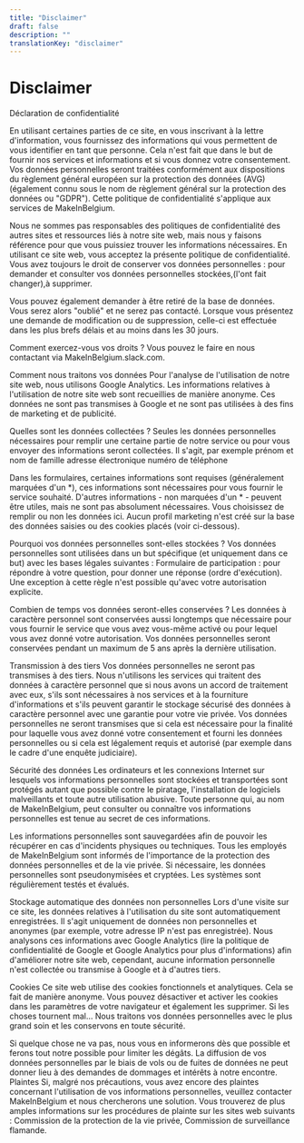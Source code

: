 ```yaml
---
title: "Disclaimer"
draft: false
description: ""
translationKey: "disclaimer"
---
```


# Disclaimer

Déclaration de confidentialité

En utilisant certaines parties de ce site, en vous inscrivant à la lettre d'information, vous fournissez des informations qui vous permettent de vous identifier en tant que personne. Cela n'est fait que dans le but de fournir nos services et informations et si vous donnez votre consentement. Vos données personnelles seront traitées conformément aux dispositions du règlement général européen sur la protection des données (AVG) (également connu sous le nom de règlement général sur la protection des données ou "GDPR"). Cette politique de confidentialité s'applique aux services de MakeInBelgium. 

Nous ne sommes pas responsables des politiques de confidentialité des autres sites et ressources liés à notre site web, mais nous y faisons référence pour que vous puissiez trouver les informations nécessaires.
En utilisant ce site web, vous acceptez la présente politique de confidentialité.
Vous avez toujours le droit de conserver vos données personnelles :
pour demander et consulter vos données personnelles stockées,(l'ont fait changer),à supprimer.

Vous pouvez également demander à être retiré de la base de données. Vous serez alors "oublié" et ne serez pas contacté. Lorsque vous présentez une demande de modification ou de suppression, celle-ci est effectuée dans les plus brefs délais et au moins dans les 30 jours.

Comment exercez-vous vos droits ?
Vous pouvez le faire en nous contactant via MakeInBelgium.slack.com.

Comment nous traitons vos données
Pour l'analyse de l'utilisation de notre site web, nous utilisons Google Analytics. Les informations relatives à l'utilisation de notre site web sont recueillies de manière anonyme. Ces données ne sont pas transmises à Google et ne sont pas utilisées à des fins de marketing et de publicité.

Quelles sont les données collectées ?
Seules les données personnelles nécessaires pour remplir une certaine partie de notre service ou pour vous envoyer des informations seront collectées. Il s'agit, par exemple
prénom et nom de famille
adresse électronique
numéro de téléphone

Dans les formulaires, certaines informations sont requises (généralement marquées d'un *), ces informations sont nécessaires pour vous fournir le service souhaité. D'autres informations - non marquées d'un * - peuvent être utiles, mais ne sont pas absolument nécessaires. Vous choisissez de remplir ou non les données ici.
Aucun profil marketing n'est créé sur la base des données saisies ou des cookies placés (voir ci-dessous).

Pourquoi vos données personnelles sont-elles stockées ?
Vos données personnelles sont utilisées dans un but spécifique (et uniquement dans ce but) avec les bases légales suivantes :
Formulaire de participation : pour répondre à votre question, pour donner une réponse (ordre d'exécution). Une exception à cette règle n'est possible qu'avec votre autorisation explicite.

Combien de temps vos données seront-elles conservées ?
Les données à caractère personnel sont conservées aussi longtemps que nécessaire pour vous fournir le service que vous avez vous-même activé ou pour lequel vous avez donné votre autorisation. Vos données personnelles seront conservées pendant un maximum de 5 ans après la dernière utilisation.

Transmission à des tiers
Vos données personnelles ne seront pas transmises à des tiers. Nous n'utilisons les services qui traitent des données à caractère personnel que si nous avons un accord de traitement avec eux, s'ils sont nécessaires à nos services et à la fourniture d'informations et s'ils peuvent garantir le stockage sécurisé des données à caractère personnel avec une garantie pour votre vie privée. Vos données personnelles ne seront transmises que si cela est nécessaire pour la finalité pour laquelle vous avez donné votre consentement et fourni les données personnelles ou si cela est légalement requis et autorisé (par exemple dans le cadre d'une enquête judiciaire).

Sécurité des données
Les ordinateurs et les connexions Internet sur lesquels vos informations personnelles sont stockées et transportées sont protégés autant que possible contre le piratage, l'installation de logiciels malveillants et toute autre utilisation abusive. Toute personne qui, au nom de MakeInBelgium, peut consulter ou connaître vos informations personnelles est tenue au secret de ces informations.

Les informations personnelles sont sauvegardées afin de pouvoir les récupérer en cas d'incidents physiques ou techniques. Tous les employés de MakeInBelgium sont informés de l'importance de la protection des données personnelles et de la vie privée. Si nécessaire, les données personnelles sont pseudonymisées et cryptées. Les systèmes sont régulièrement testés et évalués.

Stockage automatique des données non personnelles
Lors d'une visite sur ce site, les données relatives à l'utilisation du site sont automatiquement enregistrées. Il s'agit uniquement de données non personnelles et anonymes (par exemple, votre adresse IP n'est pas enregistrée). Nous analysons ces informations avec Google Analytics (lire la politique de confidentialité de Google et Google Analytics pour plus d'informations) afin d'améliorer notre site web, cependant, aucune information personnelle n'est collectée ou transmise à Google et à d'autres tiers.

Cookies
Ce site web utilise des cookies fonctionnels et analytiques. Cela se fait de manière anonyme. Vous pouvez désactiver et activer les cookies dans les paramètres de votre navigateur et également les supprimer.
Si les choses tournent mal...
Nous traitons vos données personnelles avec le plus grand soin et les conservons en toute sécurité.

Si quelque chose ne va pas, nous vous en informerons dès que possible et ferons tout notre possible pour limiter les dégâts. La diffusion de vos données personnelles par le biais de vols ou de fuites de données ne peut donner lieu à des demandes de dommages et intérêts à notre encontre.
Plaintes
Si, malgré nos précautions, vous avez encore des plaintes concernant l'utilisation de vos informations personnelles, veuillez contacter MakeInBelgium et nous chercherons une solution.
Vous trouverez de plus amples informations sur les procédures de plainte sur les sites web suivants : Commission de la protection de la vie privée, Commission de surveillance flamande.
